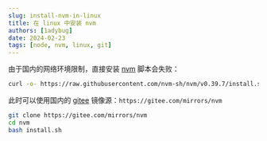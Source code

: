 ```yaml
---
slug: install-nvm-in-linux
title: 在 linux 中安装 nvm
authors: [1adybug]
date: 2024-02-23
tags: [node, nvm, linux, git]
---
```


由于国内的网络环境限制，直接安装 [nvm](https://github.com/nvm-sh/nvm) 脚本会失败：

```sh
curl -o- https://raw.githubusercontent.com/nvm-sh/nvm/v0.39.7/install.sh | bash
```

此时可以使用国内的 [gitee](https://gitee.com/mirrors/nvm) 镜像源：`https://gitee.com/mirrors/nvm`

```sh
git clone https://gitee.com/mirrors/nvm
cd nvm
bash install.sh
```
